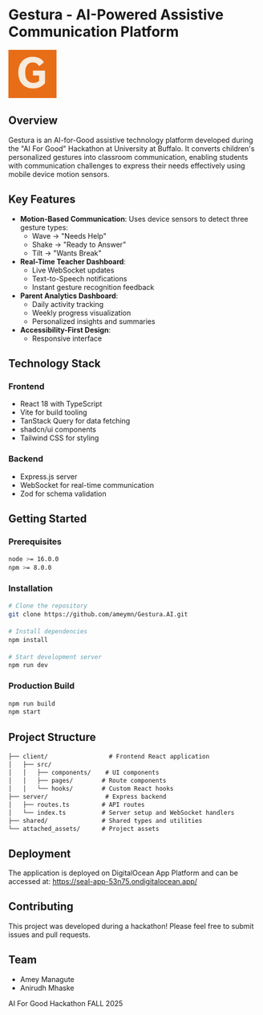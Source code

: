 # Gestura - AI-Powered Assistive Communication Platform

<img src="client/public/favicon.png" alt="Gestura Logo" width="96" style="height:auto;" />

## Overview

Gestura is an AI-for-Good assistive technology platform developed during the "AI For Good" Hackathon at University at Buffalo. It converts children's personalized gestures into classroom communication, enabling students with communication challenges to express their needs effectively using mobile device motion sensors.

## Key Features

- **Motion-Based Communication**: Uses device sensors to detect three gesture types:
  - Wave → "Needs Help"
  - Shake → "Ready to Answer"
  - Tilt → "Wants Break"
- **Real-Time Teacher Dashboard**: 
  - Live WebSocket updates
  - Text-to-Speech notifications
  - Instant gesture recognition feedback
- **Parent Analytics Dashboard**:
  - Daily activity tracking
  - Weekly progress visualization
  - Personalized insights and summaries
- **Accessibility-First Design**:
  - Responsive interface

## Technology Stack

### Frontend
- React 18 with TypeScript
- Vite for build tooling
- TanStack Query for data fetching
- shadcn/ui components
- Tailwind CSS for styling

### Backend
- Express.js server
- WebSocket for real-time communication
- Zod for schema validation

## Getting Started

### Prerequisites
```bash
node >= 16.0.0
npm >= 8.0.0
```

### Installation
```bash
# Clone the repository
git clone https://github.com/ameymn/Gestura.AI.git

# Install dependencies
npm install

# Start development server
npm run dev
```

### Production Build
```bash
npm run build
npm start
```

## Project Structure
```
├── client/                 # Frontend React application
│   ├── src/
│   │   ├── components/    # UI components
│   │   ├── pages/        # Route components
│   │   └── hooks/        # Custom React hooks
├── server/                # Express backend
│   ├── routes.ts         # API routes
│   └── index.ts          # Server setup and WebSocket handlers
├── shared/               # Shared types and utilities
└── attached_assets/      # Project assets
```

## Deployment

The application is deployed on DigitalOcean App Platform and can be accessed at:
https://seal-app-53n75.ondigitalocean.app/



## Contributing

This project was developed during a hackathon! Please feel free to submit issues and pull requests.

## Team

- Amey Managute
- Anirudh Mhaske

AI For Good Hackathon FALL 2025


